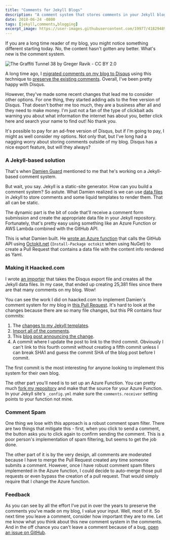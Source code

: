 ```yaml
---
title: "Comments for Jekyll Blogs"
description: "A comment system that stores comments in your Jekyll blog's repository."
date: 2018-06-24 -0800
tags: [jekyll,comments,blogging]
excerpt_image: https://user-images.githubusercontent.com/19977/41829489-e2745840-77ef-11e8-9ec5-f1d7385bb190.jpg
---
```


If you are a long time reader of my blog, you might notice something different starting today. No, the content hasn't gotten any better. What's new is the comment system.

![The Graffiti Tunnel 38 by Greger Ravik - CC BY 2.0](https://user-images.githubusercontent.com/19977/41829489-e2745840-77ef-11e8-9ec5-f1d7385bb190.jpg)

A long time ago, I [migrated comments on my blog to Disqus](https://haacked.com/archive/2012/12/25/migrating-comments-to-disqus.aspx/) using this technique to [preserve the existing comments](https://haacked.com/archive/2013/12/09/preserving-disqus-comments-with-jekyll/). Overall, I've been pretty happy with Disqus.

However, they've made some recent changes that lead me to consider other options. For one thing, they started adding ads to the free version of Disqus. That doesn't bother me too much, they are a business after all and they need to make money. I'm just not a fan of the type of clickbait ads warning you about what information the internet has about you, better click here and search your name to find out! No thank you.

It's possible to pay for an ad-free version of Disqus, but if I'm going to pay, I might as well consider my options. Not only that, but I've long had a nagging worry about storing comments outside of my blog. Disqus has a nice export feature, but will they always?

### A Jekyll-based solution

That's when [Damien Guard](https://damieng.com/) mentioned to me that he's working on a Jekyll-based comment system.

But wait, you say. Jekyll is a static-site generator. How can you build a comment system? So astute. What Damien realized is we can use [data files](https://jekyllrb.com/docs/datafiles/) in Jekyll to store comments and some liquid templates to render them. That all can be static.

The dynamic part is the bit of code that'll receive a comment form submission and create the appropriate data file in your Jekyll repository. Fortunately, that's pretty easy using something like an Azure Function or AWS Lambda combined with the GitHub API.

This is what Damien built. He [wrote an Azure function](https://damieng.com/blog/2018/05/28/wordpress-to-jekyll-comments) that calls the GitHub API using [Octokit.net](https://github.com/octokit/octokit.net) (`Install-Package octokit` when using NuGet) to create a Pull Request that contains a data file with the content info rendered as Yaml.

### Making it Haacked.com

I wrote [an importer](https://github.com/haacked/disqus-importer) that takes the Disqus export file and creates all the Jekyll data files. In my case, that ended up creating 25,381 files since there are that many comments on my blog. Wow!

You can see the work I did on haacked.com to implement Damien's comment system for my blog in [this Pull Request](https://github.com/Haacked/haacked.com/pull/316). It's hard to look at the changes because there are so many file changes, but this PR contains four commits:

1. The [changes to my Jekyll templates](https://github.com/Haacked/haacked.com/pull/316/commits/881fa955e08dd988fd34c60537084016359a7e58).
2. [Import all of the comments](https://github.com/Haacked/haacked.com/pull/316/commits/ee3fe87cb43386b02ed2ed9cf4a6d1b63e0ef9d4).
3. This [blog post announcing the change](https://github.com/Haacked/haacked.com/pull/316/commits/4b4085a1ba79e3f6ea2ca29f4122cafae353ec82).
4. A commit where I update the post to link to the third commit. Obviously I can't link to this fourth commit without creating a fifth commit unless I can break SHA1 and guess the commit SHA of the blog post before I commit.

The first commit is the most interesting for anyone looking to implement this system for their own blog.

The other part you'll need is to set up an Azure Function. You can pretty much [fork my repository](https://github.com/Haacked/jekyll-blog-comments-azure) and make that the source for your Azure Function. In your Jekyll site's `_config.yml` make sure the `comments.receiver` setting points to your function not mine.

### Comment Spam

One thing we lose with this approach is a robust comment spam filter. There are two things that mitigate this - first, when you click to send a comment, the button asks you to click again to confirm sending the comment. This is a poor person's implementation of spam filtering, but seems to get the job done.

The other part of it is by the very design, all comments are moderated because I have to merge the Pull Request created any time someone submits a comment. However, once I have robust comment spam filters implemented in the Azure function, I could decide to auto-merge those pull requests or even bypass the creation of a pull request. That would simply require that I change the Azure function.

### Feedback

As you can see by all the effort I've put in over the years to preserve the comments you've made on my blog, I value your input. Well, most of it. So next time you leave a comment, consider how important they are to me. Let me know what you think about this new comment system in the comments. And in the off chance you can't leave a comment because of a bug, [open an issue on GitHub](https://github.com/haacked/haacked.com/).
